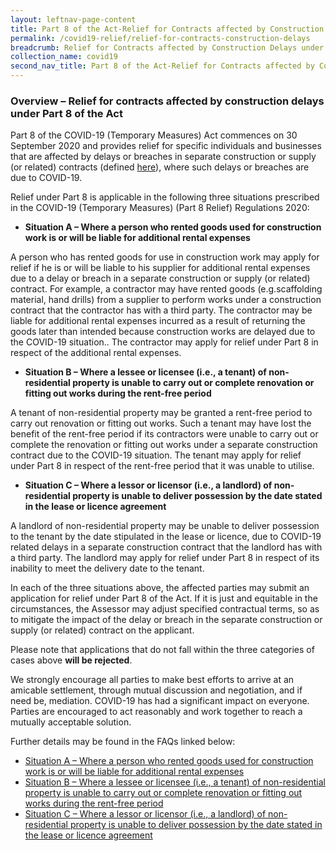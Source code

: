 ```yaml
---
layout: leftnav-page-content
title: Part 8 of the Act-Relief for Contracts affected by Construction Delays 
permalink: /covid19-relief/relief-for-contracts-construction-delays
breadcrumb: Relief for Contracts affected by Construction Delays under Part 8 of the Act 
collection_name: covid19
second_nav_title: Part 8 of the Act-Relief for Contracts affected by Construction Delays
---
```


### Overview – Relief for contracts affected by construction delays under Part 8 of the Act ###

Part 8 of the COVID-19 (Temporary Measures) Act commences on 30 September 2020 and provides relief for specific individuals and businesses that are affected by delays or breaches in separate construction or supply (or related) contracts (defined [here](/covid19-relief/faq/Construction)), where such delays or breaches are due to COVID-19.

Relief under Part 8 is applicable in the following three situations prescribed in the COVID-19 (Temporary Measures) (Part 8 Relief) Regulations 2020: 

* **Situation A – Where a person who rented goods used for construction work is or will be liable for additional rental expenses** 

A person who has rented goods for use in construction work may apply for relief if he is or will be liable to his supplier for additional rental expenses due to a delay or breach in a separate construction or supply (or related) contract. For example, a contractor may have rented goods (e.g.scaffolding material, hand drills) from a supplier to perform works under a construction contract that the contractor has with a third party. The contractor may be liable for additional rental expenses incurred as a result of returning the goods later than intended because construction works are delayed due to the COVID-19 situation.. The contractor may apply for relief under Part 8 in respect of the additional rental expenses.

* **Situation B – Where a lessee or licensee (i.e., a tenant) of non-residential property is unable to carry out or complete renovation or fitting out works during the rent-free period** 

A tenant of non-residential property may be granted a rent-free period to carry out renovation or fitting out works. Such a tenant may have lost the benefit of the rent-free period if its contractors were unable to carry out or complete the renovation or fitting out works under a separate construction contract due to the COVID-19 situation. The tenant may apply for relief under Part 8 in respect of the rent-free period that it was unable to utilise.

* **Situation C – Where a lessor or licensor (i.e., a landlord) of non-residential property is unable to deliver possession by the date stated in the lease or licence agreement** 

A landlord of non-residential property may be unable to deliver possession to the tenant by the date stipulated in the lease or licence, due to COVID-19 related delays in a separate construction contract that the landlord has with a third party. The landlord may apply for relief under Part 8 in respect of its inability to meet the delivery date to the tenant. 

In each of the three situations above, the affected parties may submit an application for relief under Part 8 of the Act. If it is just and equitable in the circumstances, the Assessor may adjust specified contractual terms, so as to mitigate the impact of the delay or breach in the separate construction or supply (or related) contract on the applicant. 

Please note that applications that do not fall within the three categories of cases above **will be rejected**. 

We strongly encourage all parties to make best efforts to arrive at an amicable settlement, through mutual discussion and negotiation, and if need be, mediation. COVID-19 has had a significant impact on everyone. Parties are encouraged to act reasonably and work together to reach a mutually acceptable solution. 

Further details may be found in the FAQs linked below: 
* [Situation A – Where a person who rented goods used for construction work is or will be liable for additional rental expenses](/covid19-relief/part8faq-situation-A)
* [Situation B – Where a lessee or licensee (i.e., a tenant) of non-residential property is unable to carry out or complete renovation or fitting out works during the rent-free period](/covid19-relief/part8faq-situation-B)
* [Situation C – Where a lessor or licensor (i.e., a landlord) of non-residential property is unable to deliver possession by the date stated in the lease or licence agreement](/covid19-relief/part8faq-situation-C)
